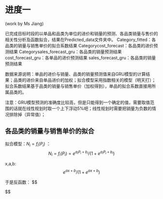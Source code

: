 # 进度一

(work by Ms Jiang) 

已完成目标时段的以单品和品类为单位的进价和销量的预测、各品类销量与售价的相关性分析及函数拟合，结果在Predicted_data文件夹中。
Category_fitted：各品类的销量与销售单价的拟合系数结果
Categorycost_forecast：各品类的进价预测结果
Categorysales_forecast_gru：各品类的销量预测结果
cost_forecast_gru：各单品的进价预测结果
sales_forecast_gru：各品类的销量预测结果

数据来源说明：单品的进价与销量、品类的销量预测值来自GRU模型的计算结果；品类的进价来自单品进价的加权；拟合模型采用指数相关的模型（明天打）；拟合系数结果基于品类的销量与销售单价（加权得到），单品的拟合系数直接用所属品类的。

注意：GRU模型预测的准确度比较高，但是只能得到一个确定的值，需要取值范围的话就在线性规划时取一个上下浮动5%吧；线性规划时需要把销量为负数的情况排除掉（异常值）；


## 各品类的销量与销售单价的拟合

拟合模型：$N_i= f_i(P_i)$ ：
$$
N_i = f_i(P_i) = e^{a_i P_i+b_i}/(1+e^{a_i P_i + b_i})
$$

x,a,b:
$$e^{ax+b}/(1+e^{ax + b})$$


于是反函数：
$$

$$

